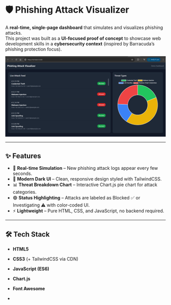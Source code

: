 # 🛡️ Phishing Attack Visualizer

A **real-time, single-page dashboard** that simulates and visualizes phishing attacks.  
This project was built as a **UI-focused proof of concept** to showcase web development skills in a **cybersecurity context** (inspired by Barracuda’s phishing protection focus).  

![Phishing Attack Visualizer Screenshot](screenshot.png)

---

## ✨ Features
- 📡 **Real-time Simulation** – New phishing attack logs appear every few seconds.  
- 🎨 **Modern Dark UI** – Clean, responsive design styled with TailwindCSS.  
- 📊 **Threat Breakdown Chart** – Interactive Chart.js pie chart for attack categories.  
- 🟢 **Status Highlighting** – Attacks are labeled as Blocked ✅ or Investigating ⚠️ with color-coded UI.  
- ⚡ **Lightweight** – Pure HTML, CSS, and JavaScript, no backend required.  

---

## 🛠️ Tech Stack
- **HTML5**  
- **CSS3** (+ TailwindCSS via CDN)  
- **JavaScript (ES6)**  
- **Chart.js**  
- **Font Awesome**  

-
